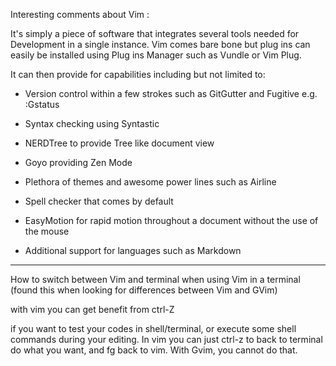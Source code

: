 Interesting comments about Vim :

It's simply a piece of software that integrates several tools needed for Development in a single instance. Vim comes bare bone but plug ins can easily be installed using Plug ins Manager such as Vundle or Vim Plug.

It can then provide for capabilities including but not limited to:

- Version control within a few strokes such as GitGutter and Fugitive e.g. :Gstatus

- Syntax checking using Syntastic

- NERDTree to provide Tree like document view

- Goyo providing Zen Mode

- Plethora of themes and awesome power lines such as Airline

- Spell checker that comes by default

- EasyMotion for rapid motion throughout a document without the use of the mouse

- Additional support for languages such as Markdown


-------------------------------------------------------------

How to switch between Vim and terminal when using Vim in a terminal (found this when looking for differences between Vim and GVim)

with vim you can get benefit from ctrl-Z

if you want to test your codes in shell/terminal, or execute some shell commands during your editing. 
In vim you can just ctrl-z to back to terminal do what you want, and fg back to vim. 
With Gvim, you cannot do that. 
